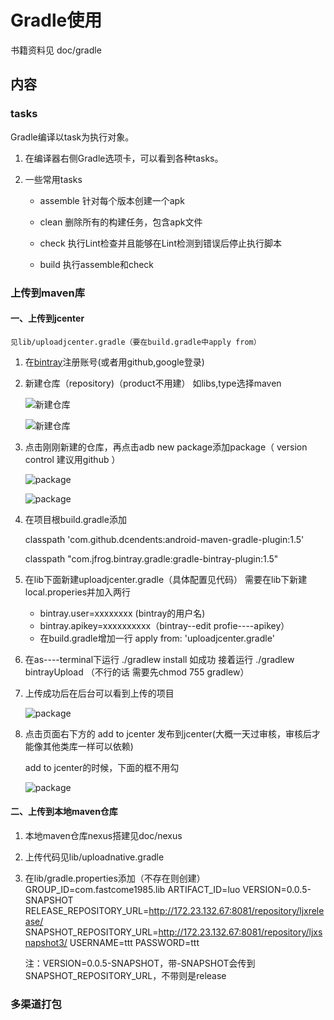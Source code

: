 # Gradle使用
   书籍资料见  doc/gradle
   
   
## 内容   

### tasks
  Gradle编译以task为执行对象。

1. 在编译器右侧Gradle选项卡，可以看到各种tasks。

2. 一些常用tasks 
   * assemble 针对每个版本创建一个apk
   
   * clean 删除所有的构建任务，包含apk文件
   
   * check 执行Lint检查并且能够在Lint检测到错误后停止执行脚本
   
   * build 执行assemble和check
















### 上传到maven库

#### 一、上传到jcenter
    
    见lib/uploadjcenter.gradle（要在build.gradle中apply from）
    
    
    
 1.  在[bintray](https://bintray.com/)注册账号(或者用github,google登录)

 2.  新建仓库（repository)（product不用建） 如libs,type选择maven  
 
     ![新建仓库](./pic/gradle/pic1.png)
     
     ![新建仓库](./pic/gradle/pic3.png)
 
 3.  点击刚刚新建的仓库，再点击adb new package添加package（ version control 建议用github ）
     
     ![package](./pic/gradle/pic2.png)
     
     ![package](./pic/gradle/pic4.png)
  
 4.  在项目根build.gradle添加
 
     classpath 'com.github.dcendents:android-maven-gradle-plugin:1.5'
 
     classpath "com.jfrog.bintray.gradle:gradle-bintray-plugin:1.5"
  
 5.  在lib下面新建uploadjcenter.gradle（具体配置见代码）
     需要在lib下新建local.properies并加入两行
     *  bintray.user=xxxxxxxx  (bintray的用户名)
     *  bintray.apikey=xxxxxxxxxx（bintray--edit profie----apikey）
     *  在build.gradle增加一行 apply from: 'uploadjcenter.gradle'
     
 6.  在as----terminal下运行
      ./gradlew install 
      如成功  接着运行
      ./gradlew bintrayUpload
      （不行的话  需要先chmod 755 gradlew）
     
 7.  上传成功后在后台可以看到上传的项目
      
     
     ![package](./pic/gradle/pic5.png)
     
 8.  点击页面右下方的 add to jcenter   发布到jcenter(大概一天过审核，审核后才能像其他类库一样可以依赖)
    
     add to jcenter的时候，下面的框不用勾
     
     ![package](./pic/gradle/pic6.png)
     
     
#### 二、上传到本地maven仓库

   1.  本地maven仓库nexus搭建见doc/nexus
   2.  上传代码见lib/uploadnative.gradle
   3.   在lib/gradle.properties添加（不存在则创建）
        GROUP_ID=com.fastcome1985.lib
        ARTIFACT_ID=luo
        VERSION=0.0.5-SNAPSHOT
        RELEASE_REPOSITORY_URL=http://172.23.132.67:8081/repository/ljxrelease/
        SNAPSHOT_REPOSITORY_URL=http://172.23.132.67:8081/repository/ljxsnapshot3/
        USERNAME=ttt
        PASSWORD=ttt
        
        注：VERSION=0.0.5-SNAPSHOT，带-SNAPSHOT会传到SNAPSHOT_REPOSITORY_URL，不带则是release
     


### 多渠道打包     
     
     
     
     
     